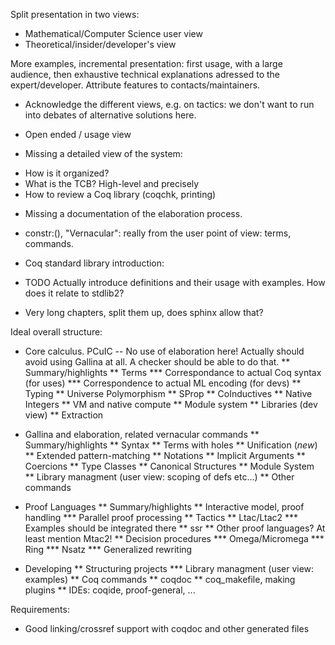 Split presentation in two views:
- Mathematical/Computer Science user view
- Theoretical/insider/developer's view

More examples, incremental presentation: first usage, with a large
audience, then exhaustive technical explanations adressed to the
expert/developer. Attribute features to contacts/maintainers.

- Acknowledge the different views, e.g. on tactics: we don't want to run
into debates of alternative solutions here.

- Open ended / usage view

- Missing a detailed view of the system:
* How is it organized?
* What is the TCB?
  High-level and precisely
* How to review a Coq library (coqchk, printing)

- Missing a documentation of the elaboration process.

- constr:(), "Vernacular": really from the user point of view: terms,
  commands.


- Coq standard library introduction:
* TODO Actually introduce definitions and their usage with examples.
  How does it relate to stdlib2?

* Very long chapters, split them up, does sphinx allow that?

Ideal overall structure:

* Core calculus. PCuIC
-- No use of elaboration here! Actually should avoid using Gallina at
all. A checker should be able to do that.
** Summary/highlights
** Terms
*** Correspondance to actual Coq syntax (for uses)
*** Correspondence to actual ML encoding (for devs)
** Typing
** Universe Polymorphism
** SProp
** CoInductives
** Native Integers
** VM and native compute
** Module system
** Libraries (dev view)
** Extraction

* Gallina and elaboration, related vernacular commands
** Summary/highlights
** Syntax
** Terms with holes
** Unification (*new*)
** Extended pattern-matching
** Notations
** Implicit Arguments
** Coercions
** Type Classes
** Canonical Structures
** Module System
** Library managment (user view: scoping of defs etc...)
** Other commands

* Proof Languages
** Summary/highlights
** Interactive model, proof handling
*** Parallel proof processing
** Tactics
** Ltac/Ltac2
*** Examples should be integrated there
** ssr
** Other proof languages? At least mention Mtac2!
** Decision procedures
*** Omega/Micromega
*** Ring
*** Nsatz
*** Generalized rewriting

* Developing
** Structuring projects
*** Library managment (user view: examples)
** Coq commands
** coqdoc
** coq_makefile, making plugins
** IDEs: coqide, proof-general, ...

Requirements:
- Good linking/crossref support with coqdoc and other generated files
